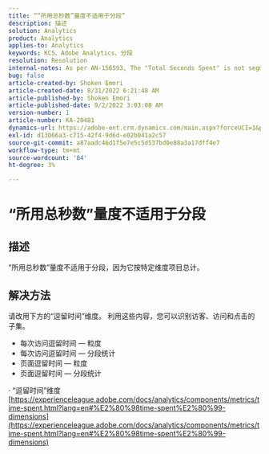```yaml
---
title: ““所用总秒数”量度不适用于分段”
description: 描述
solution: Analytics
product: Analytics
applies-to: Analytics
keywords: KCS、Adobe Analytics、分段
resolution: Resolution
internal-notes: As per AN-156593, The "Total Seconds Spent" is not segmentable.
bug: false
article-created-by: Shoken Emori
article-created-date: 8/31/2022 6:21:48 AM
article-published-by: Shoken Emori
article-published-date: 9/2/2022 3:03:08 AM
version-number: 1
article-number: KA-20481
dynamics-url: https://adobe-ent.crm.dynamics.com/main.aspx?forceUCI=1&pagetype=entityrecord&etn=knowledgearticle&id=34b9652d-f528-ed11-9db1-0022480869de
exl-id: d13066a3-c715-42f4-9d6d-e02b041a2c57
source-git-commit: a87aadc46d1f5e7e5c5d537bd0e88a3a17dff4e7
workflow-type: tm+mt
source-wordcount: '84'
ht-degree: 3%

---
```


# “所用总秒数”量度不适用于分段

## 描述

“所用总秒数”量度不适用于分段，因为它按特定维度项目总计。

## 解决方法


请改用下方的“逗留时间”维度。 利用这些内容，您可以识别访客、访问和点击的子集。

- 每次访问逗留时间 — 粒度
- 每次访问逗留时间 — 分段统计
- 页面逗留时间 — 粒度
- 页面逗留时间 — 分段统计


· “逗留时间”维度
[https://experienceleague.adobe.com/docs/analytics/components/metrics/time-spent.html?lang=en#%E2%80%98time-spent%E2%80%99-dimensions](https://experienceleague.adobe.com/docs/analytics/components/metrics/time-spent.html?lang=en#%E2%80%98time-spent%E2%80%99-dimensions)
